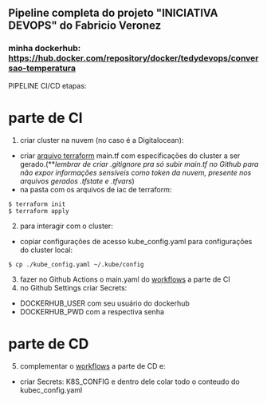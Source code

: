 ## Pipeline completa do projeto "INICIATIVA DEVOPS" do Fabricio Veronez
### minha dockerhub: https://hub.docker.com/repository/docker/tedydevops/conversao-temperatura
PIPELINE CI/CD etapas:
# parte de CI
 1) criar cluster na nuvem (no caso é a Digitalocean): 
 - criar [arquivo terraform](https://github.com/tedydevops/kube-news/tree/main/iac) main.tf com especificações do cluster a ser gerado.(***lembrar de criar .gitignore pra só subir main.tf no Github para não expor informações sensíveis como token da nuvem, presente nos arquivos gerados *.tfstate e *.tfvars***)
 - na pasta com os arquivos de iac de terraform:
~~~linux
$ terraform init
$ terraform apply
~~~
 2) para interagir com o cluster: 
 - copiar configurações de acesso kube_config.yaml para configurações do cluster local:
~~~linux
$ cp ./kube_config.yaml ~/.kube/config
~~~
 3) fazer no Github Actions o main.yaml do [workflows](https://github.com/tedydevops/kube-news/tree/main/.github/workflows) a parte de CI
 4) no Github Settings criar Secrets: 
  - DOCKERHUB_USER com seu usuário do dockerhub
  - DOCKERHUB_PWD com a respectiva senha

# parte de CD
 5) complementar o [workflows](https://github.com/tedydevops/kube-news/tree/main/.github/workflows) a parte de CD e:
 - criar Secrets: K8S_CONFIG  e dentro dele colar todo o conteudo do kubec_config.yaml
